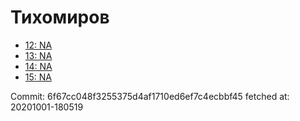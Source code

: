 # Тихомиров
- [12: NA](12.md)
- [13: NA](13.md)
- [14: NA](14.md)
- [15: NA](15.md)

Commit: 6f67cc048f3255375d4af1710ed6ef7c4ecbbf45
 fetched at: 20201001-180519
